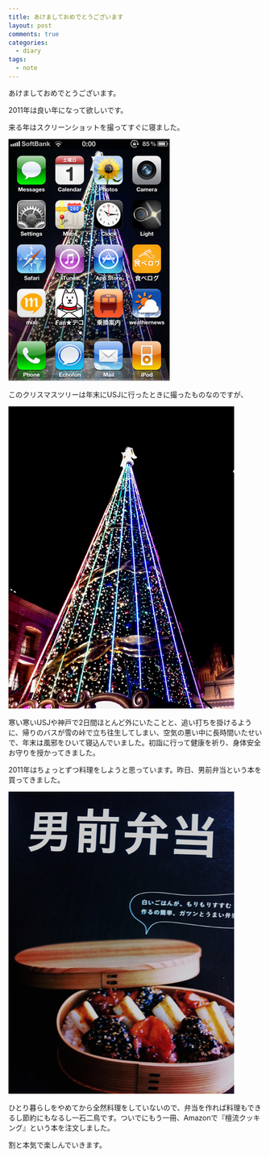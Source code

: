```yaml
---
title: あけましておめでとうございます
layout: post
comments: true
categories:
  - diary
tags:
  - note
---
```


あけましておめでとうございます。

2011年は良い年になって欲しいです。

来る年はスクリーンショットを撮ってすぐに寝ました。

![iPhone4スクリーンショット][1]

このクリスマスツリーは年末にUSJに行ったときに撮ったものなのですが、

![USJのクリスマスツリー][2]

寒い寒いUSJや神戸で2日間ほとんど外にいたことと、追い打ちを掛けるように、帰りのバスが雪の峠で立ち往生してしまい、空気の悪い中に長時間いたせいで、年末は風邪をひいて寝込んでいました。初詣に行って健康を祈り、身体安全お守りを授かってきました。

2011年はちょっとずつ料理をしようと思っています。昨日、男前弁当という本を買ってきました。

![男前弁当][3]

ひとり暮らしをやめてから全然料理をしていないので、弁当を作れば料理もできるし節約にもなるし一石二鳥です。ついでにもう一冊、Amazonで『檀流クッキング』という本を注文しました。

割と本気で楽しんでいきます。


 [1]: /img/uploads/2011/01/happy-new-year-2011-1.jpg
 [2]: /img/uploads/2011/01/happy-new-year-2011-2.jpg
 [3]: /img/uploads/2011/01/happy-new-year-2011-3.jpg
